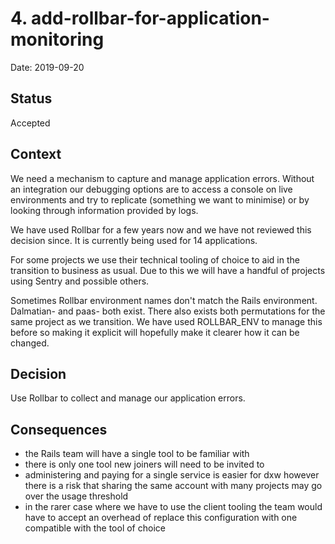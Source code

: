 # 4. add-rollbar-for-application-monitoring

Date: 2019-09-20

## Status

Accepted

## Context

We need a mechanism to capture and manage application errors. Without an integration our debugging options are to access a console on live environments and try to replicate (something we want to minimise) or by looking through information provided by logs.

We have used Rollbar for a few years now and we have not reviewed this decision since. It is currently being used for 14 applications.

For some projects we use their technical tooling of choice to aid in the transition to business as usual. Due to this we will have a handful of projects using Sentry and possible others.

Sometimes Rollbar environment names don't match the Rails environment. Dalmatian-<project> and paas-<project> both exist. There also exists both permutations for the same project as we transition. We have used ROLLBAR_ENV to manage this before so making it explicit will hopefully make it clearer how it can be changed.

## Decision

Use Rollbar to collect and manage our application errors.

## Consequences

- the Rails team will have a single tool to be familiar with
- there is only one tool new joiners will need to be invited to
- administering and paying for a single service is easier for dxw however there is a risk that sharing the same account with many projects may go over the usage threshold
- in the rarer case where we have to use the client tooling the team would have to accept an overhead of replace this configuration with one compatible with the tool of choice
